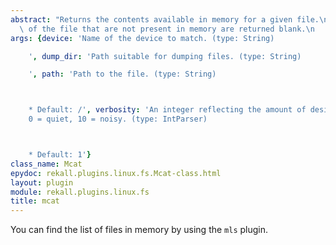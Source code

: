 ```yaml
---
abstract: "Returns the contents available in memory for a given file.\n\n    Ranges\
  \ of the file that are not present in memory are returned blank.\n    "
args: {device: 'Name of the device to match. (type: String)

    ', dump_dir: 'Path suitable for dumping files. (type: String)

    ', path: 'Path to the file. (type: String)



    * Default: /', verbosity: 'An integer reflecting the amount of desired output:
    0 = quiet, 10 = noisy. (type: IntParser)



    * Default: 1'}
class_name: Mcat
epydoc: rekall.plugins.linux.fs.Mcat-class.html
layout: plugin
module: rekall.plugins.linux.fs
title: mcat
---
```


You can find the list of files in memory by using the `mls` plugin.
